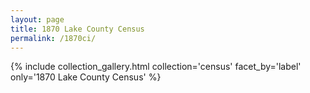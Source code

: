 ```yaml
---
layout: page
title: 1870 Lake County Census
permalink: /1870ci/
---
```


{% include collection_gallery.html collection='census' facet_by='label' only='1870 Lake County Census' %}
